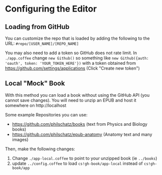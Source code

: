 # Configuring the Editor

## Loading from GitHub

You can customize the repo that is loaded by adding the following to the URL: `#repo/[USER_NAME]/[REPO_NAME]`

You may also need to add a token so GitHub does not rate limit.
In `./app.coffee` change `new Github()` so something like `new Github({auth: 'oauth', token: 'YOUR_TOKEN_HERE'})` with a token obtained from https://github.com/settings/applications (Click "Create new token")

## Local "Mock" Book

With this method you can load a book without using the GitHub API (you cannot save changes).
You will need to unzip an EPUB and host it somewhere on http://localhost

Some example Repositories you can use:

- https://github.com/philschatz/books (text from Physics and Biology books)
- https://github.com/philschatz/epub-anatomy (Anatomy text and many images)

Then, make the following changes:

1. Change `./app-local.coffee` to point to your unzipped book (ie `../books`)
2. update `../config.coffee` to load `cs!gh-book/app-local` instead of `cs!gh-book/app`

